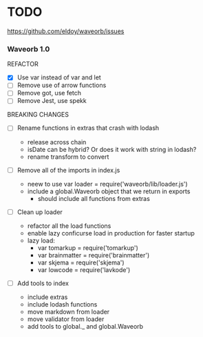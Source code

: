 # TODO

https://github.com/eldoy/waveorb/issues

### Waveorb 1.0

REFACTOR

- [x] Use var instead of var and let
- [ ] Remove use of arrow functions
- [ ] Remove got, use fetch
- [ ] Remove Jest, use spekk

BREAKING CHANGES

- [ ] Rename functions in extras that crash with lodash
  - release across chain
  - isDate can be hybrid? Or does it work with string in lodash?
  - rename transform to convert

- [ ] Remove all of the imports in index.js
  - neew to use var loader = require('waveorb/lib/loader.js')
  - include a global.Waveorb object that we return in exports
    - should include all functions from extras

- [ ] Clean up loader
  - refactor all the load functions
  - enable lazy conficurse load in production for faster startup
  - lazy load:
    - var tomarkup = require('tomarkup')
    - var brainmatter = require('brainmatter')
    - var skjema = require('skjema')
    - var lowcode = require('lavkode')

- [ ] Add tools to index
  - include extras
  - include lodash functions
  - move markdown from loader
  - move validator from loader
  - add tools to global._ and global.Waveorb
